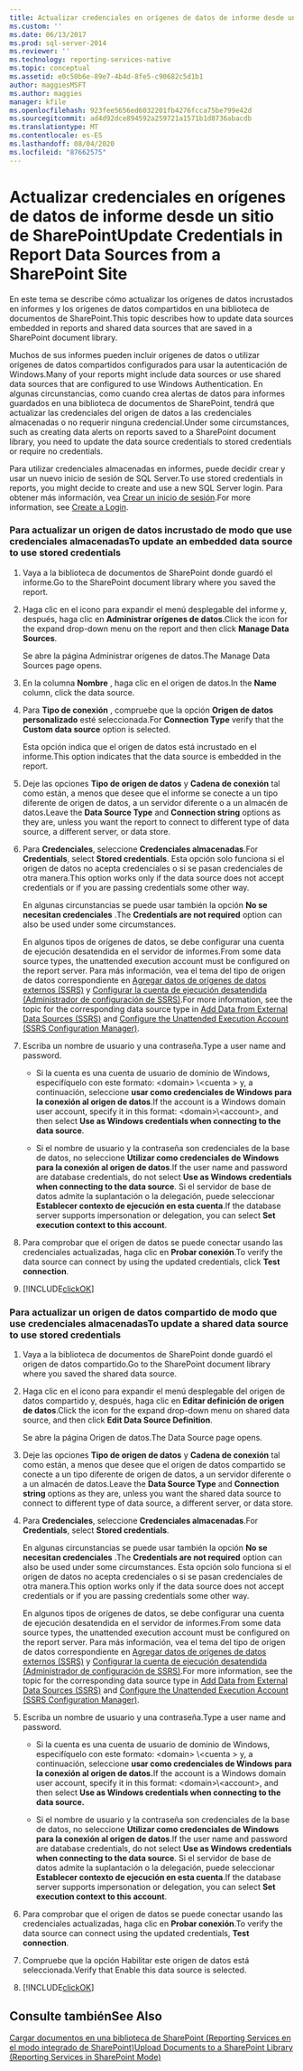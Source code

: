 ```yaml
---
title: Actualizar credenciales en orígenes de datos de informe desde un sitio de SharePoint | Microsoft Docs
ms.custom: ''
ms.date: 06/13/2017
ms.prod: sql-server-2014
ms.reviewer: ''
ms.technology: reporting-services-native
ms.topic: conceptual
ms.assetid: e0c50b6e-89e7-4b4d-8fe5-c90682c5d1b1
author: maggiesMSFT
ms.author: maggies
manager: kfile
ms.openlocfilehash: 923fee5656ed6032201fb4276fcca75be799e42d
ms.sourcegitcommit: ad4d92dce894592a259721a1571b1d8736abacdb
ms.translationtype: MT
ms.contentlocale: es-ES
ms.lasthandoff: 08/04/2020
ms.locfileid: "87662575"
---
```

# <a name="update-credentials-in-report-data-sources-from-a-sharepoint-site"></a><span data-ttu-id="de7ea-102">Actualizar credenciales en orígenes de datos de informe desde un sitio de SharePoint</span><span class="sxs-lookup"><span data-stu-id="de7ea-102">Update Credentials in Report Data Sources from a SharePoint Site</span></span>
  <span data-ttu-id="de7ea-103">En este tema se describe cómo actualizar los orígenes de datos incrustados en informes y los orígenes de datos compartidos en una biblioteca de documentos de SharePoint.</span><span class="sxs-lookup"><span data-stu-id="de7ea-103">This topic describes how to update data sources embedded in reports and shared data sources that are saved in a SharePoint document library.</span></span>  
  
 <span data-ttu-id="de7ea-104">Muchos de sus informes pueden incluir orígenes de datos o utilizar orígenes de datos compartidos configurados para usar la autenticación de Windows.</span><span class="sxs-lookup"><span data-stu-id="de7ea-104">Many of your reports might include data sources or use shared data sources that are configured to use Windows Authentication.</span></span> <span data-ttu-id="de7ea-105">En algunas circunstancias, como cuando crea alertas de datos para informes guardados en una biblioteca de documentos de SharePoint, tendrá que actualizar las credenciales del origen de datos a las credenciales almacenadas o no requerir ninguna credencial.</span><span class="sxs-lookup"><span data-stu-id="de7ea-105">Under some circumstances, such as creating data alerts on reports saved to a SharePoint document library, you need to update the data source credentials to stored credentials or require no credentials.</span></span>  
  
 <span data-ttu-id="de7ea-106">Para utilizar credenciales almacenadas en informes, puede decidir crear y usar un nuevo inicio de sesión de SQL Server.</span><span class="sxs-lookup"><span data-stu-id="de7ea-106">To use stored credentials in reports, you might decide to create and use a new SQL Server login.</span></span> <span data-ttu-id="de7ea-107">Para obtener más información, vea [Crear un inicio de sesión](../../relational-databases/security/authentication-access/create-a-login.md).</span><span class="sxs-lookup"><span data-stu-id="de7ea-107">For more information, see [Create a Login](../../relational-databases/security/authentication-access/create-a-login.md).</span></span>  
  
### <a name="to-update-an-embedded-data-source-to-use-stored-credentials"></a><span data-ttu-id="de7ea-108">Para actualizar un origen de datos incrustado de modo que use credenciales almacenadas</span><span class="sxs-lookup"><span data-stu-id="de7ea-108">To update an embedded data source to use stored credentials</span></span>  
  
1.  <span data-ttu-id="de7ea-109">Vaya a la biblioteca de documentos de SharePoint donde guardó el informe.</span><span class="sxs-lookup"><span data-stu-id="de7ea-109">Go to the SharePoint document library where you saved the report.</span></span>  
  
2.  <span data-ttu-id="de7ea-110">Haga clic en el icono para expandir el menú desplegable del informe y, después, haga clic en **Administrar orígenes de datos**.</span><span class="sxs-lookup"><span data-stu-id="de7ea-110">Click the icon for the expand drop-down menu on the report and then click **Manage Data Sources**.</span></span>  
  
     <span data-ttu-id="de7ea-111">Se abre la página Administrar orígenes de datos.</span><span class="sxs-lookup"><span data-stu-id="de7ea-111">The Manage Data Sources page opens.</span></span>  
  
3.  <span data-ttu-id="de7ea-112">En la columna **Nombre** , haga clic en el origen de datos.</span><span class="sxs-lookup"><span data-stu-id="de7ea-112">In the **Name** column, click the data source.</span></span>  
  
4.  <span data-ttu-id="de7ea-113">Para **Tipo de conexión** , compruebe que la opción **Origen de datos personalizado** esté seleccionada.</span><span class="sxs-lookup"><span data-stu-id="de7ea-113">For **Connection Type** verify that the **Custom data source** option is selected.</span></span>  
  
     <span data-ttu-id="de7ea-114">Esta opción indica que el origen de datos está incrustado en el informe.</span><span class="sxs-lookup"><span data-stu-id="de7ea-114">This option indicates that the data source is embedded in the report.</span></span>  
  
5.  <span data-ttu-id="de7ea-115">Deje las opciones **Tipo de origen de datos** y **Cadena de conexión** tal como están, a menos que desee que el informe se conecte a un tipo diferente de origen de datos, a un servidor diferente o a un almacén de datos.</span><span class="sxs-lookup"><span data-stu-id="de7ea-115">Leave the **Data Source Type** and **Connection string** options as they are, unless you want the report to connect to different type of data source, a different server, or data store.</span></span>  
  
6.  <span data-ttu-id="de7ea-116">Para **Credenciales**, seleccione **Credenciales almacenadas**.</span><span class="sxs-lookup"><span data-stu-id="de7ea-116">For **Credentials**, select **Stored credentials**.</span></span> <span data-ttu-id="de7ea-117">Esta opción solo funciona si el origen de datos no acepta credenciales o si se pasan credenciales de otra manera.</span><span class="sxs-lookup"><span data-stu-id="de7ea-117">This option works only if the data source does not accept credentials or if you are passing credentials some other way.</span></span>  
  
     <span data-ttu-id="de7ea-118">En algunas circunstancias se puede usar también la opción **No se necesitan credenciales** .</span><span class="sxs-lookup"><span data-stu-id="de7ea-118">The **Credentials are not required** option can also be used under some circumstances.</span></span>  
  
     <span data-ttu-id="de7ea-119">En algunos tipos de orígenes de datos, se debe configurar una cuenta de ejecución desatendida en el servidor de informes.</span><span class="sxs-lookup"><span data-stu-id="de7ea-119">From some data source types, the unattended execution account must be configured on the report server.</span></span> <span data-ttu-id="de7ea-120">Para más información, vea el tema del tipo de origen de datos correspondiente en [Agregar datos de orígenes de datos externos &#40;SSRS&#41;](add-data-from-external-data-sources-ssrs.md) y [Configurar la cuenta de ejecución desatendida &#40;Administrador de configuración de SSRS&#41;](../install-windows/configure-the-unattended-execution-account-ssrs-configuration-manager.md).</span><span class="sxs-lookup"><span data-stu-id="de7ea-120">For more information, see the topic for the corresponding data source type in [Add Data from External Data Sources &#40;SSRS&#41;](add-data-from-external-data-sources-ssrs.md) and [Configure the Unattended Execution Account &#40;SSRS Configuration Manager&#41;](../install-windows/configure-the-unattended-execution-account-ssrs-configuration-manager.md).</span></span>  
  
7.  <span data-ttu-id="de7ea-121">Escriba un nombre de usuario y una contraseña.</span><span class="sxs-lookup"><span data-stu-id="de7ea-121">Type a user name and password.</span></span>  
  
    -   <span data-ttu-id="de7ea-122">Si la cuenta es una cuenta de usuario de dominio de Windows, especifíquelo con este formato: \<domain> \\<cuenta \> y, a continuación, seleccione **usar como credenciales de Windows para la conexión al origen de datos**.</span><span class="sxs-lookup"><span data-stu-id="de7ea-122">If the account is a Windows domain user account, specify it in this format: \<domain>\\<account\>, and then select **Use as Windows credentials when connecting to the data source**.</span></span>  
  
    -   <span data-ttu-id="de7ea-123">Si el nombre de usuario y la contraseña son credenciales de la base de datos, no seleccione **Utilizar como credenciales de Windows para la conexión al origen de datos**.</span><span class="sxs-lookup"><span data-stu-id="de7ea-123">If the user name and password are database credentials, do not select **Use as Windows credentials when connecting to the data source**.</span></span> <span data-ttu-id="de7ea-124">Si el servidor de base de datos admite la suplantación o la delegación, puede seleccionar **Establecer contexto de ejecución en esta cuenta**.</span><span class="sxs-lookup"><span data-stu-id="de7ea-124">If the database server supports impersonation or delegation, you can select **Set execution context to this account**.</span></span>  
  
8.  <span data-ttu-id="de7ea-125">Para comprobar que el origen de datos se puede conectar usando las credenciales actualizadas, haga clic en **Probar conexión**.</span><span class="sxs-lookup"><span data-stu-id="de7ea-125">To verify the data source can connect by using the updated credentials, click **Test connection**.</span></span>  
  
9. [!INCLUDE[clickOK](../../includes/clickok-md.md)]  
  
### <a name="to-update-a-shared-data-source-to-use-stored-credentials"></a><span data-ttu-id="de7ea-126">Para actualizar un origen de datos compartido de modo que use credenciales almacenadas</span><span class="sxs-lookup"><span data-stu-id="de7ea-126">To update a shared data source to use stored credentials</span></span>  
  
1.  <span data-ttu-id="de7ea-127">Vaya a la biblioteca de documentos de SharePoint donde guardó el origen de datos compartido.</span><span class="sxs-lookup"><span data-stu-id="de7ea-127">Go to the SharePoint document library where you saved the shared data source.</span></span>  
  
2.  <span data-ttu-id="de7ea-128">Haga clic en el icono para expandir el menú desplegable del origen de datos compartido y, después, haga clic en **Editar definición de origen de datos**.</span><span class="sxs-lookup"><span data-stu-id="de7ea-128">Click the icon for the expand drop-down menu on shared data source, and then click **Edit Data Source Definition**.</span></span>  
  
     <span data-ttu-id="de7ea-129">Se abre la página Origen de datos.</span><span class="sxs-lookup"><span data-stu-id="de7ea-129">The Data Source page opens.</span></span>  
  
3.  <span data-ttu-id="de7ea-130">Deje las opciones **Tipo de origen de datos** y **Cadena de conexión** tal como están, a menos que desee que el origen de datos compartido se conecte a un tipo diferente de origen de datos, a un servidor diferente o a un almacén de datos.</span><span class="sxs-lookup"><span data-stu-id="de7ea-130">Leave the **Data Source Type** and **Connection string** options as they are, unless you want the shared data source to connect to different type of data source, a different server, or data store.</span></span>  
  
4.  <span data-ttu-id="de7ea-131">Para **Credenciales**, seleccione **Credenciales almacenadas**.</span><span class="sxs-lookup"><span data-stu-id="de7ea-131">For **Credentials**, select **Stored credentials**.</span></span>  
  
     <span data-ttu-id="de7ea-132">En algunas circunstancias se puede usar también la opción **No se necesitan credenciales** .</span><span class="sxs-lookup"><span data-stu-id="de7ea-132">The **Credentials are not required** option can also be used under some circumstances.</span></span> <span data-ttu-id="de7ea-133">Esta opción solo funciona si el origen de datos no acepta credenciales o si se pasan credenciales de otra manera.</span><span class="sxs-lookup"><span data-stu-id="de7ea-133">This option works only if the data source does not accept credentials or if you are passing credentials some other way.</span></span>  
  
     <span data-ttu-id="de7ea-134">En algunos tipos de orígenes de datos, se debe configurar una cuenta de ejecución desatendida en el servidor de informes.</span><span class="sxs-lookup"><span data-stu-id="de7ea-134">From some data source types, the unattended execution account must be configured on the report server.</span></span> <span data-ttu-id="de7ea-135">Para más información, vea el tema del tipo de origen de datos correspondiente en [Agregar datos de orígenes de datos externos &#40;SSRS&#41;](add-data-from-external-data-sources-ssrs.md) y [Configurar la cuenta de ejecución desatendida &#40;Administrador de configuración de SSRS&#41;](../install-windows/configure-the-unattended-execution-account-ssrs-configuration-manager.md).</span><span class="sxs-lookup"><span data-stu-id="de7ea-135">For more information, see the topic for the corresponding data source type in [Add Data from External Data Sources &#40;SSRS&#41;](add-data-from-external-data-sources-ssrs.md) and [Configure the Unattended Execution Account &#40;SSRS Configuration Manager&#41;](../install-windows/configure-the-unattended-execution-account-ssrs-configuration-manager.md).</span></span>  
  
5.  <span data-ttu-id="de7ea-136">Escriba un nombre de usuario y una contraseña.</span><span class="sxs-lookup"><span data-stu-id="de7ea-136">Type a user name and password.</span></span>  
  
    -   <span data-ttu-id="de7ea-137">Si la cuenta es una cuenta de usuario de dominio de Windows, especifíquelo con este formato: \<domain> \\<cuenta \> y, a continuación, seleccione **usar como credenciales de Windows para la conexión al origen de datos.**</span><span class="sxs-lookup"><span data-stu-id="de7ea-137">If the account is a Windows domain user account, specify it in this format: \<domain>\\<account\>, and then select **Use as Windows credentials when connecting to the data source.**</span></span>  
  
    -   <span data-ttu-id="de7ea-138">Si el nombre de usuario y la contraseña son credenciales de la base de datos, no seleccione **Utilizar como credenciales de Windows para la conexión al origen de datos**.</span><span class="sxs-lookup"><span data-stu-id="de7ea-138">If the user name and password are database credentials, do not select **Use as Windows credentials when connecting to the data source**.</span></span> <span data-ttu-id="de7ea-139">Si el servidor de base de datos admite la suplantación o la delegación, puede seleccionar **Establecer contexto de ejecución en esta cuenta**.</span><span class="sxs-lookup"><span data-stu-id="de7ea-139">If the database server supports impersonation or delegation, you can select **Set execution context to this account**.</span></span>  
  
6.  <span data-ttu-id="de7ea-140">Para comprobar que el origen de datos se puede conectar usando las credenciales actualizadas, haga clic en **Probar conexión**.</span><span class="sxs-lookup"><span data-stu-id="de7ea-140">To verify the data source can connect using the updated credentials, **Test connection**.</span></span>  
  
7.  <span data-ttu-id="de7ea-141">Compruebe que la opción Habilitar este origen de datos está seleccionada.</span><span class="sxs-lookup"><span data-stu-id="de7ea-141">Verify that Enable this data source is selected.</span></span>  
  
8.  [!INCLUDE[clickOK](../../includes/clickok-md.md)]  
  
## <a name="see-also"></a><span data-ttu-id="de7ea-142">Consulte también</span><span class="sxs-lookup"><span data-stu-id="de7ea-142">See Also</span></span>  
 [<span data-ttu-id="de7ea-143">Cargar documentos en una biblioteca de SharePoint &#40;Reporting Services en el modo integrado de SharePoint&#41;</span><span class="sxs-lookup"><span data-stu-id="de7ea-143">Upload Documents to a SharePoint Library &#40;Reporting Services in SharePoint Mode&#41;</span></span>](../upload-documents-to-a-sharepoint-library-reporting-services-in-sharepoint-mode.md)  
  
  
